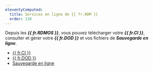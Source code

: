 ```yaml
---
eleventyComputed:
  title: Services en ligne de {{ fr.RDM }}
  order: 110
---
```

Depuis les ***{{ fr.RDMOS }}***, vous pouvez télécharger votre ***{{ fr.CI }}***, consulter et gérer votre ***{{ fr.DOD }}*** et vos fichiers de ***Sauvegarde en ligne***. 

* [{{ fr.CI }}](/fr/cloud/rdm-online-services/custom-installer/) 
* [{{ fr.DOD }}](/fr/cloud/rdm-online-services/online-drive/) 
* [Sauvegarde en ligne](/fr/cloud/rdm-online-services/online-backup/) 
